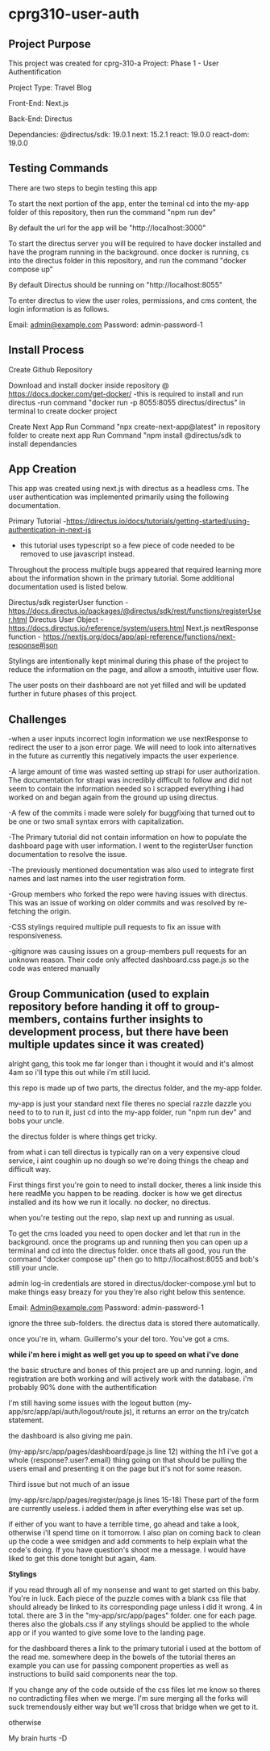 # cprg310-user-auth

## Project Purpose

This project was created for cprg-310-a Project: Phase 1 - User Authentification

Project Type:
Travel Blog

Front-End:
Next.js

Back-End:
Directus

Dependancies:
@directus/sdk: 19.0.1
next: 15.2.1
react: 19.0.0
react-dom: 19.0.0

## Testing Commands

There are two steps to begin testing this app

To start the next portion of the app, enter the teminal cd into the my-app folder of this repository, then run the command "npm run dev"

By default the url for the app will be "http://localhost:3000"

To start the directus server you will be required to have docker installed and have the program running in the background. once docker is running, cs into the directus folder in this repository, and run the command "docker compose up"

By default Directus should be running on "http://localhost:8055"

To enter directus to view the user roles, permissions, and cms content, the login information is as follows.

Email:
admin@example.com
Password:
admin-password-1

## Install Process

Create Github Repository

Download and install docker inside repository
@ https://docs.docker.com/get-docker/
-this is required to install and run directus
-run command "docker run -p 8055:8055 directus/directus" in terminal to create docker project

Create Next App
Run Command "npx create-next-app@latest" in repository folder to create next app
Run Command "npm install @directus/sdk to install dependancies

## App Creation

This app was created using next.js with directus as a headless cms. The user authentication was implemented primarily using the following documentation.

Primary Tutorial -https://directus.io/docs/tutorials/getting-started/using-authentication-in-next-js

- this tutorial uses typescript so a few piece of code needed to be removed to use javascript instead.

Throughout the process multiple bugs appeared that required learning more about the information shown in the primary tutorial. Some additional documentation used is listed below.

Directus/sdk registerUser function - https://docs.directus.io/packages/@directus/sdk/rest/functions/registerUser.html
Directus User Object - https://docs.directus.io/reference/system/users.html
Next.js nextResponse function - https://nextjs.org/docs/app/api-reference/functions/next-response#json

Stylings are intentionally kept minimal during this phase of the project to reduce the information on the page, and allow a smooth, intuitive user flow.

The user posts on their dashboard are not yet filled and will be updated further in future phases of this project.

## Challenges

-when a user inputs incorrect login information we use nextResponse to redirect the user to a json error page. We will need to look into alternatives in the future as currently this negatively impacts the user experience.

-A large amount of time was wasted setting up strapi for user authorization. The documentation for strapi was incredibly difficult to follow and did not seem to contain the information needed so i scrapped everything i had worked on and began again from the ground up using directus.

-A few of the commits i made were solely for buggfixing that turned out to be one or two small syntax errors with capitalization.

-The Primary tutorial did not contain information on how to populate the dashboard page with user information. I went to the registerUser function documentation to resolve the issue.

-The previously mentioned documentation was also used to integrate first names and last names into the user registration form.

-Group members who forked the repo were having issues with directus. This was an issue of working on older commits and was resolved by re-fetching the origin.

-CSS stylings required multiple pull requests to fix an issue with responsiveness.

-gitignore was causing issues on a group-members pull requests for an unknown reason. Their code only affected dashboard.css page.js so the code was entered manually

## Group Communication (used to explain repository before handing it off to group-members, contains further insights to development process, but there have been multiple updates since it was created)

alright gang, this took me far longer than i thought it would and it's almost 4am so i'll type this out while i'm still lucid.

this repo is made up of two parts, the directus folder, and the my-app folder.

my-app is just your standard next file theres no special razzle dazzle you need to to to run it, just cd into the my-app folder, run "npm run dev" and bobs your uncle.

the directus folder is where things get tricky.

from what i can tell directus is typically ran on a very expensive cloud service, i aint coughin up no dough so we're doing things the cheap and difficult way.

First things first you're goin to need to install docker, theres a link inside this here readMe you happen to be reading. docker is how we get directus installed and its how we run it locally. no docker, no directus.

when you're testing out the repo, slap next up and running as usual.

To get the cms loaded you need to open docker and let that run in the background. once the programs up and running then you can open up a terminal and cd into the directus folder. once thats all good, you run the command "docker compose up" then go to http://localhost:8055 and bob's still your uncle.

admin log-in credentials are stored in directus/docker-compose.yml but to make things easy breazy for you they're also right below this sentence.

Email: Admin@example.com
Password: admin-password-1

ignore the three sub-folders. the directus data is stored there automatically.

once you're in, wham. Guillermo's your del toro. You've got a cms.

**while i'm here i might as well get you up to speed on what i've done**

the basic structure and bones of this project are up and running. login, and registration are both working and will actively work with the database. i'm probably 90% done with the authentification

I'm still having some issues with the logout button (my-app/src/app/api/auth/logout/route.js), it returns an error on the try/catch statement.

the dashboard is also giving me pain.

(my-app/src/app/pages/dashboard/page.js line 12) withing the h1 i've got a whole {response?.user?.email} thing going on that should be pulling the users email and presenting it on the page but it's not for some reason.

Third issue but not much of an issue

(my-app/src/app/pages/register/page.js lines 15-18) These part of the form are currently useless. i added them in after everything else was set up.

if either of you want to have a terrible time, go ahead and take a look, otherwise i'll spend time on it tomorrow.
I also plan on coming back to clean up the code a wee smidgen and add comments to help explain what the code's doing. If you have question's shoot me a message. I would have liked to get this done tonight but again, 4am.

**Stylings**

if you read through all of my nonsense and want to get started on this baby. You're in luck. Each piece of the puzzle comes with a blank css file that should already be linked to its corresponding page unless i did it wrong. 4 in total. there are 3 in the "my-app/src/app/pages" folder. one for each page. theres also the globals.css if any stylings should be applied to the whole app or if you wanted to give some love to the landing page.

for the dashboard theres a link to the primary tutorial i used at the bottom of the read me. somewhere deep in the bowels of the tutorial theres an example you can use for passing component properties as well as instructions to build said components near the top.

If you change any of the code outside of the css files let me know so theres no contradicting files when we merge. I'm sure merging all the forks will suck tremendously either way but we'll cross that bridge when we get to it.

otherwise

My brain hurts
-D
